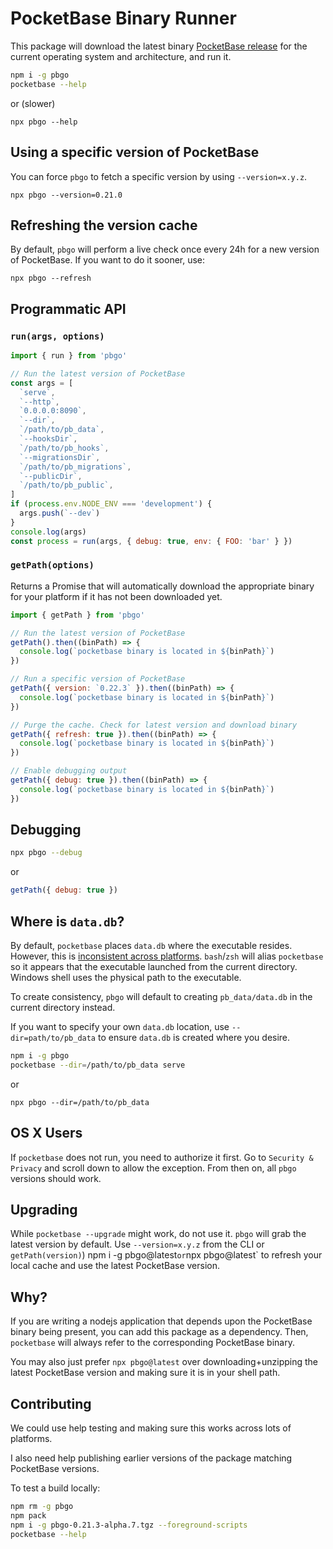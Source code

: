 # PocketBase Binary Runner

This package will download the latest binary [PocketBase release](https://github.com/pocketbase/pocketbase/releases) for the current operating system and architecture, and run it.

```bash
npm i -g pbgo
pocketbase --help
```

or (slower)

`npx pbgo --help`

## Using a specific version of PocketBase

You can force `pbgo` to fetch a specific version by using `--version=x.y.z`.

`npx pbgo --version=0.21.0`

## Refreshing the version cache

By default, `pbgo` will perform a live check once every 24h for a new version of PocketBase. If you want to do it sooner, use:

`npx pbgo --refresh`

## Programmatic API

### `run(args, options)`

```js
import { run } from 'pbgo'

// Run the latest version of PocketBase
const args = [
  `serve`,
  `--http`,
  `0.0.0.0:8090`,
  `--dir`,
  `/path/to/pb_data`,
  `--hooksDir`,
  `/path/to/pb_hooks`,
  `--migrationsDir`,
  `/path/to/pb_migrations`,
  `--publicDir`,
  `/path/to/pb_public`,
]
if (process.env.NODE_ENV === 'development') {
  args.push(`--dev`)
}
console.log(args)
const process = run(args, { debug: true, env: { FOO: 'bar' } })
```

### `getPath(options)`

Returns a Promise that will automatically download the appropriate binary for your platform if it has not been downloaded yet.

```js
import { getPath } from 'pbgo'

// Run the latest version of PocketBase
getPath().then((binPath) => {
  console.log(`pocketbase binary is located in ${binPath}`)
})

// Run a specific version of PocketBase
getPath({ version: `0.22.3` }).then((binPath) => {
  console.log(`pocketbase binary is located in ${binPath}`)
})

// Purge the cache. Check for latest version and download binary
getPath({ refresh: true }).then((binPath) => {
  console.log(`pocketbase binary is located in ${binPath}`)
})

// Enable debugging output
getPath({ debug: true }).then((binPath) => {
  console.log(`pocketbase binary is located in ${binPath}`)
})
```

## Debugging

```bash
npx pbgo --debug
```

or

```js
getPath({ debug: true })
```

## Where is `data.db`?

By default, `pocketbase` places `data.db` where the executable resides. However, this is [inconsistent across platforms](https://github.com/pocketbase/pocketbase/issues/4361). `bash`/`zsh` will alias `pocketbase` so it appears that the executable launched from the current directory. Windows shell uses the physical path to the executable.

To create consistency, `pbgo` will default to creating `pb_data/data.db` in the current directory instead.

If you want to specify your own `data.db` location, use `--dir=path/to/pb_data` to ensure `data.db` is created where you desire.

```bash
npm i -g pbgo
pocketbase --dir=/path/to/pb_data serve
```

or

`npx pbgo --dir=/path/to/pb_data`

## OS X Users

If `pocketbase` does not run, you need to authorize it first. Go to `Security & Privacy` and scroll down to allow the exception. From then on, all `pbgo` versions should work.

## Upgrading

While `pocketbase --upgrade` might work, do not use it. `pbgo` will grab the latest version by default. Use `--version=x.y.z` from the CLI or `getPath(version)`) npm i -g pbgo@latest`or`npx pbgo@latest` to refresh your local cache and use the latest PocketBase version.

## Why?

If you are writing a nodejs application that depends upon the PocketBase binary being present, you can add this package as a dependency. Then, `pocketbase` will always refer to the corresponding PocketBase binary.

You may also just prefer `npx pbgo@latest` over downloading+unzipping the latest PocketBase version and making sure it is in your shell path.

## Contributing

We could use help testing and making sure this works across lots of platforms.

I also need help publishing earlier versions of the package matching PocketBase versions.

To test a build locally:

```bash
npm rm -g pbgo
npm pack
npm i -g pbgo-0.21.3-alpha.7.tgz --foreground-scripts
pocketbase --help
```
